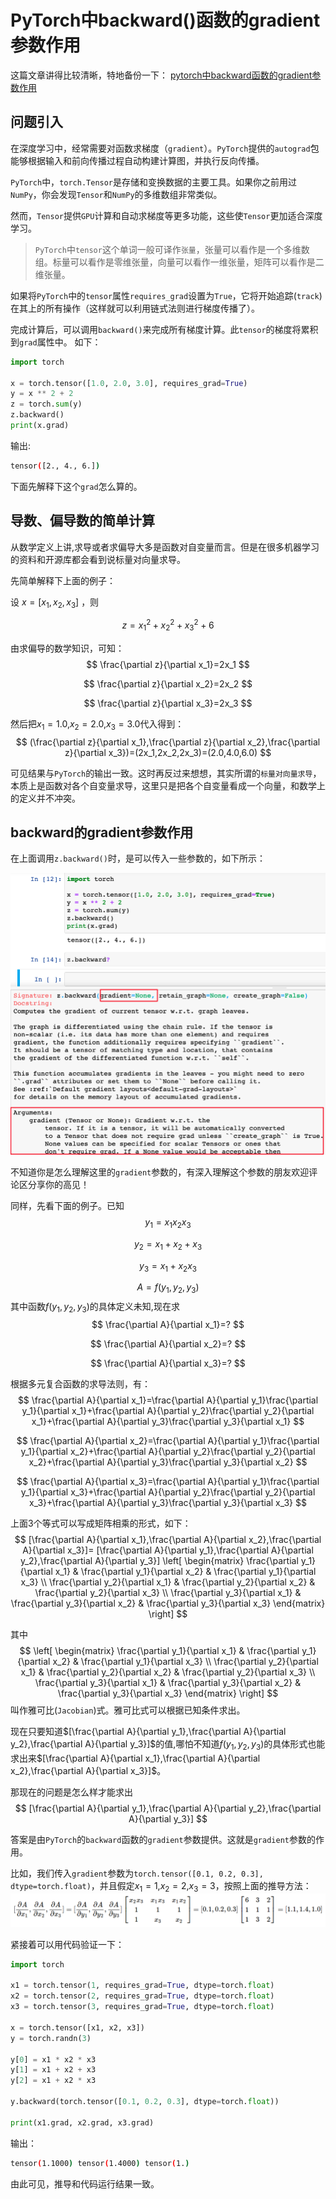 # PyTorch中backward()函数的gradient参数作用

这篇文章讲得比较清晰，特地备份一下： [pytorch中backward函数的gradient参数作用](https://www.cnblogs.com/zhouyang209117/p/11023160.html)

## 问题引入

在深度学习中，经常需要对函数求梯度（`gradient`）。`PyTorch`提供的`autograd`包能够根据输入和前向传播过程自动构建计算图，并执行反向传播。

`PyTorch`中，`torch.Tensor`是存储和变换数据的主要工具。如果你之前用过`NumPy`，你会发现`Tensor`和`NumPy`的多维数组非常类似。

然而，`Tensor`提供`GPU`计算和自动求梯度等更多功能，这些使`Tensor`更加适合深度学习。

> `PyTorch`中`tensor`这个单词一般可译作`张量`，张量可以看作是一个多维数组。标量可以看作是零维张量，向量可以看作一维张量，矩阵可以看作是二维张量。

如果将`PyTorch`中的`tensor`属性`requires_grad`设置为`True`，它将开始追踪(`track`)在其上的所有操作（这样就可以利用链式法则进行梯度传播了）。  

完成计算后，可以调用`backward()`来完成所有梯度计算。此`tensor`的梯度将累积到`grad`属性中。 如下：
```python
import torch

x = torch.tensor([1.0, 2.0, 3.0], requires_grad=True)
y = x ** 2 + 2
z = torch.sum(y)
z.backward()
print(x.grad)
```
输出:
```bash
tensor([2., 4., 6.])
```
下面先解释下这个`grad`怎么算的。

## 导数、偏导数的简单计算

从数学定义上讲,求导或者求偏导大多是函数对自变量而言。但是在很多机器学习的资料和开源库都会看到说标量对向量求导。 

先简单解释下上面的例子：

设 $x=[x_1,x_2,x_3]$ ，则

$$
z=x_1^2+x_2^2+x_3^2+6
$$

由求偏导的数学知识，可知：
$$
\frac{\partial z}{\partial x_1}=2x_1
$$

$$
\frac{\partial z}{\partial x_2}=2x_2
$$

$$
\frac{\partial z}{\partial x_3}=2x_3
$$

然后把$x_1=1.0$,$x_2=2.0$,$x_3=3.0$代入得到：
$$
(\frac{\partial z}{\partial x_1},\frac{\partial z}{\partial x_2},\frac{\partial z}{\partial x_3})=(2x_1,2x_2,2x_3)=(2.0,4.0,6.0)
$$

可见结果与`PyTorch`的输出一致。这时再反过来想想，其实所谓的`标量对向量求导`，本质上是函数对各个自变量求导，这里只是把各个自变量看成一个向量，和数学上的定义并不冲突。

## backward的gradient参数作用

在上面调用`z.backward()`时，是可以传入一些参数的，如下所示：

![](docs/AI/%E6%9C%BA%E5%99%A8%E5%AD%A6%E4%B9%A0/ML/attachments/why-need-gradient-arg-in-pytorch-backward/b40fbb6746ce9d95521fdc94a7605150_MD5.png)

不知道你是怎么理解这里的`gradient`参数的，有深入理解这个参数的朋友欢迎评论区分享你的高见！

同样，先看下面的例子。已知
$$
y_1=x_1x_2x_3
$$

$$
y_2=x_1+x_2+x_3
$$

$$
y_3=x_1+x_2x_3
$$

$$
A=f(y_1,y_2,y_3)
$$
其中函数$f(y_1,y_2,y_3)$的具体定义未知,现在求
$$
\frac{\partial A}{\partial x_1}=?
$$

$$
\frac{\partial A}{\partial x_2}=?
$$

$$
\frac{\partial A}{\partial x_3}=?
$$

根据多元复合函数的求导法则，有：
$$
\frac{\partial A}{\partial x_1}=\frac{\partial A}{\partial y_1}\frac{\partial y_1}{\partial x_1}+\frac{\partial A}{\partial y_2}\frac{\partial y_2}{\partial x_1}+\frac{\partial A}{\partial y_3}\frac{\partial y_3}{\partial x_1}
$$

$$
\frac{\partial A}{\partial x_2}=\frac{\partial A}{\partial y_1}\frac{\partial y_1}{\partial x_2}+\frac{\partial A}{\partial y_2}\frac{\partial y_2}{\partial x_2}+\frac{\partial A}{\partial y_3}\frac{\partial y_3}{\partial x_2}
$$

$$
\frac{\partial A}{\partial x_3}=\frac{\partial A}{\partial y_1}\frac{\partial y_1}{\partial x_3}+\frac{\partial A}{\partial y_2}\frac{\partial y_2}{\partial x_3}+\frac{\partial A}{\partial y_3}\frac{\partial y_3}{\partial x_3}
$$

上面3个等式可以写成矩阵相乘的形式，如下：
$$
[\frac{\partial A}{\partial x_1},\frac{\partial A}{\partial x_2},\frac{\partial A}{\partial x_3}]=
[\frac{\partial A}{\partial y_1},\frac{\partial A}{\partial y_2},\frac{\partial A}{\partial y_3}]
\left[
\begin{matrix}
\frac{\partial y_1}{\partial x_1} & \frac{\partial y_1}{\partial x_2} & \frac{\partial y_1}{\partial x_3}  \\
\frac{\partial y_2}{\partial x_1} & \frac{\partial y_2}{\partial x_2} & \frac{\partial y_2}{\partial x_3}  \\
\frac{\partial y_3}{\partial x_1} & \frac{\partial y_3}{\partial x_2} & \frac{\partial y_3}{\partial x_3}
\end{matrix}
\right]
$$

其中
$$
\left[
\begin{matrix}
\frac{\partial y_1}{\partial x_1} & \frac{\partial y_1}{\partial x_2} & \frac{\partial y_1}{\partial x_3}  \\
\frac{\partial y_2}{\partial x_1} & \frac{\partial y_2}{\partial x_2} & \frac{\partial y_2}{\partial x_3}  \\
\frac{\partial y_3}{\partial x_1} & \frac{\partial y_3}{\partial x_2} & \frac{\partial y_3}{\partial x_3}
\end{matrix}
\right]
$$
叫作雅可比(`Jacobian`)式。雅可比式可以根据已知条件求出。

现在只要知道$[\frac{\partial A}{\partial y_1},\frac{\partial A}{\partial y_2},\frac{\partial A}{\partial y_3}]$的值,哪怕不知道$f(y_1,y_2,y_3)$的具体形式也能求出来$[\frac{\partial A}{\partial x_1},\frac{\partial A}{\partial x_2},\frac{\partial A}{\partial x_3}]$。

那现在的问题是怎么样才能求出
$$
[\frac{\partial A}{\partial y_1},\frac{\partial A}{\partial y_2},\frac{\partial A}{\partial y_3}]
$$

答案是由`PyTorch`的`backward`函数的`gradient`参数提供。这就是`gradient`参数的作用。

比如，我们传入`gradient`参数为`torch.tensor([0.1, 0.2, 0.3], dtype=torch.float)`，并且假定$x_1=1$,$x_2=2$,$x_3=3$，按照上面的推导方法：
![](docs/AI/%E6%9C%BA%E5%99%A8%E5%AD%A6%E4%B9%A0/ML/attachments/why-need-gradient-arg-in-pytorch-backward/306a4fb2b0111b4125524530f07beae0_MD5.png)

紧接着可以用代码验证一下：
```python
import torch

x1 = torch.tensor(1, requires_grad=True, dtype=torch.float)
x2 = torch.tensor(2, requires_grad=True, dtype=torch.float)
x3 = torch.tensor(3, requires_grad=True, dtype=torch.float)

x = torch.tensor([x1, x2, x3])
y = torch.randn(3)

y[0] = x1 * x2 * x3
y[1] = x1 + x2 + x3
y[2] = x1 + x2 * x3

y.backward(torch.tensor([0.1, 0.2, 0.3], dtype=torch.float))

print(x1.grad, x2.grad, x3.grad)
```
输出：
```bash
tensor(1.1000) tensor(1.4000) tensor(1.)
```
由此可见，推导和代码运行结果一致。

